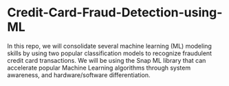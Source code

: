 # Credit-Card-Fraud-Detection-using-ML
In this repo,  we will consolidate several machine learning (ML) modeling skills by using two popular classification models to recognize fraudulent credit card transactions. We will be using the Snap ML library that can accelerate popular Machine Learning algorithms through system awareness, and hardware/software differentiation.
